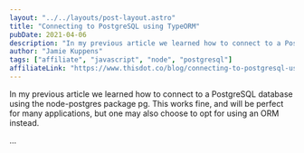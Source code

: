 ```yaml
---
layout: "../../layouts/post-layout.astro"
title: "Connecting to PostgreSQL using TypeORM"
pubDate: 2021-04-06
description: "In my previous article we learned how to connect to a PostgreSQL database using the node-postgres package pg. This works fine, and will be perfect for many applications, but one may also choose to opt for using an ORM instead."
author: "Jamie Kuppens"
tags: ["affiliate", "javascript", "node", "postgresql"]
affiliateLink: "https://www.thisdot.co/blog/connecting-to-postgresql-using-typeorm"
---
```


In my previous article we learned how to connect to a PostgreSQL database using
the node-postgres package pg. This works fine, and will be perfect for many
applications, but one may also choose to opt for using an ORM instead.

<!--more-->

...
